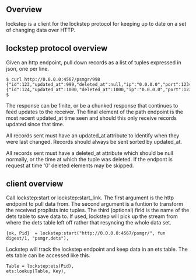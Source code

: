 ## Overview

lockstep is a client for the lockstep protocol for keeping up to date on a set of changing data over HTTP.

## lockstep protocol overview

Given an http endpoint, pull down records as a list of tuples expressed in json, one per line. 

    $ curl http://0.0.0.0:4567/psmgr/998
    {"id":123,"updated_at":999,"deleted_at":null,"ip":"0.0.0.0","port":1234}
    {"id":124,"updated_at":1000,"deleted_at":1000,"ip":"0.0.0.0","port":1234}
    $

The response can be finite, or be a chunked response that continues to feed
updates to the receiver.  The final element of the path endpoint is the most
recent updated_at time seen and should this only receive records updated since
that time.

All records sent must have an updated_at attribute to identify when they were
last changed.  Records should always be sent sorted by updated_at.

All records sent must have a deleted_at attribute which should be null
normally, or the time at which the tuple was deleted.  If the endpont is
request at time '0' deleted elements may be skipped.

## client overview

Call lockstep:start or lockstep:start_link.  The first argument is the http
endpoint to pull data from.  The second argument is a funtion to transform the
received proplists into tuples.  The third (optional) firld is the name of the
dets table to save data to.  If used, lockstep will pick up the stream from
where the dets table left off rather that resyncing the whole data set.

    {ok, Pid}  = lockstep:start("http://0.0.0.0:4567/psmgr/", fun digest/1, "psmgr.dets"),

Lockstep will track the lockstep endpoint and keep data in an ets table.  The
ets table can be accessed like this.

    Table = lockstep:ets(Pid),
    ets:lookup(Table, Key),



